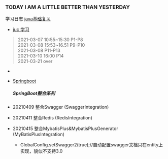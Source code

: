 ### TODAY I AM A LITTLE BETTER THAN YESTERDAY
学习日志
[java基础复习](https://github.com/Trevis7619/windGone)  
- [juc 学习](https://www.bilibili.com/video/BV1B7411L7tE)  
> 2021-03-07 10:55~15:30 P1-P8    
  2021-03-08 15:53~16.51 P9-P10  
  2021-03-08             P11-P13  
  2021-03-10 16:00       P14  
  2021-03-21 over  
- 
- [Springboot](整合系列)
  
  ##### SpringBoot整合系列 
- 20210409 整合Swagger (SwaggerIntegration)
- 20210411 整合Redis (RedisIntegration)
- 20210415 整合MybatisPlus&MybatisPlusGenerator (MyBatisPlusIntegration)
  - GlobalConfig.setSwagger2(true);//自动配置swagger文档只在entity上实现，貌似不支持3.0
  
